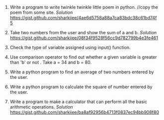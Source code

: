 1. Write a program to write twinkle twinkle little poem in python.
   //copy the poem from some site.
   *Solution* https://gist.github.com/sharkiiee/4ae6d5758a88a7ca83bdc38c61bd74f5
   
2. Take two numbers from the user and show the sum of a and b.
   *Solution* https://gist.github.com/sharkiiee/08f34f9528f56cc9d782799b4e3fe461
4. Check the type of variable assigned using input() function.
5. Use comparison operator to find out whether a given variable is greater than 'b' or not . Take a = 34 and b = 80.
6. Write a python program to find an average of two numbers entered by the user.
7. Write a python program to calculate the square of number entered by the user.

8. Write a program to make a calculator that can perform all the basic arithmetic operations.
	*Solution*  https://gist.github.com/sharkiiee/ba8af92956b4713f0837ec94bb908f80